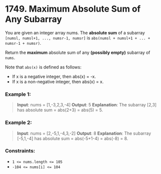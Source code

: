 # 1749. Maximum Absolute Sum of Any Subarray

You are given an integer array nums. The **absolute sum** of a subarray `[numsl, numsl+1, ..., numsr-1, numsr]` is `abs(numsl + numsl+1 + ... + numsr-1 + numsr)`.

Return the **maximum** absolute sum of any **(possibly empty)** subarray of `nums`.

Note that `abs(x)` is defined as follows:

- If x is a negative integer, then abs(x) = -x.
- If x is a non-negative integer, then abs(x) = x.

### Example 1:

> **Input**: nums = [1,-3,2,3,-4]
> **Output**: 5
> **Explanation**: The subarray [2,3] has absolute sum = abs(2+3) = abs(5) = 5.

### Example 2:

> **Input**: nums = [2,-5,1,-4,3,-2]
> **Output**: 8
> **Explanation**: The subarray [-5,1,-4] has absolute sum = abs(-5+1-4) = abs(-8) = 8.

### Constraints:

- `1 <= nums.length <= 105`
- `-104 <= nums[i] <= 104`
